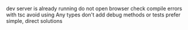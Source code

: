 dev server is already running
do not open browser
check compile errors with tsc
avoid using Any types
don't add debug methods or tests
prefer simple, direct solutions
